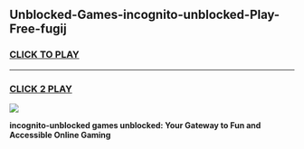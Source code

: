 
## Unblocked-Games-incognito-unblocked-Play-Free-fugij
<h3>
<a href="https://premium76.site?title=incognito-unblocked&ref=18A1">CLICK TO PLAY</a></h3>
<hr>

<h3>
<a href="https://premium76.site?title=incognito-unblocked&ref=18A1">CLICK 2 PLAY</a>
  
</h3>

<a href="https://premium76.site?title=incognito-unblocked&ref=18A1"><img src="https://clearcache.store/games.png"></a>


**incognito-unblocked games unblocked: Your Gateway to Fun and Accessible Online Gaming**
